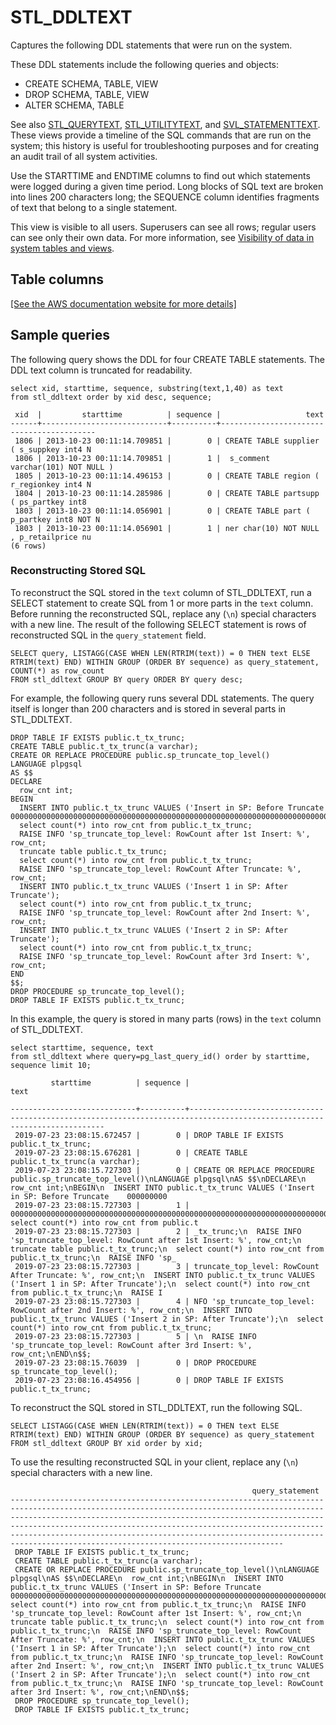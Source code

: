 # STL\_DDLTEXT<a name="r_STL_DDLTEXT"></a>

Captures the following DDL statements that were run on the system\.

These DDL statements include the following queries and objects: 
+ CREATE SCHEMA, TABLE, VIEW
+ DROP SCHEMA, TABLE, VIEW
+ ALTER SCHEMA, TABLE

See also [STL\_QUERYTEXT](r_STL_QUERYTEXT.md), [STL\_UTILITYTEXT](r_STL_UTILITYTEXT.md), and [SVL\_STATEMENTTEXT](r_SVL_STATEMENTTEXT.md)\. These views provide a timeline of the SQL commands that are run on the system; this history is useful for troubleshooting purposes and for creating an audit trail of all system activities\.

Use the STARTTIME and ENDTIME columns to find out which statements were logged during a given time period\. Long blocks of SQL text are broken into lines 200 characters long; the SEQUENCE column identifies fragments of text that belong to a single statement\.

This view is visible to all users\. Superusers can see all rows; regular users can see only their own data\. For more information, see [Visibility of data in system tables and views](c_visibility-of-data.md)\.

## Table columns<a name="r_STL_DDLTEXT-table-columns2"></a>

[\[See the AWS documentation website for more details\]](http://docs.aws.amazon.com/redshift/latest/dg/r_STL_DDLTEXT.html)

## Sample queries<a name="r_STL_DDLTEXT-sample-queries2"></a>

The following query shows the DDL for four CREATE TABLE statements\. The DDL text column is truncated for readability\.

```
select xid, starttime, sequence, substring(text,1,40) as text
from stl_ddltext order by xid desc, sequence;

 xid  |         starttime          | sequence |                   text
------+----------------------------+----------+------------------------------------------
 1806 | 2013-10-23 00:11:14.709851 |        0 | CREATE TABLE supplier ( s_suppkey int4 N
 1806 | 2013-10-23 00:11:14.709851 |        1 |  s_comment varchar(101) NOT NULL )
 1805 | 2013-10-23 00:11:14.496153 |        0 | CREATE TABLE region ( r_regionkey int4 N
 1804 | 2013-10-23 00:11:14.285986 |        0 | CREATE TABLE partsupp ( ps_partkey int8
 1803 | 2013-10-23 00:11:14.056901 |        0 | CREATE TABLE part ( p_partkey int8 NOT N
 1803 | 2013-10-23 00:11:14.056901 |        1 | ner char(10) NOT NULL , p_retailprice nu
(6 rows)
```

### Reconstructing Stored SQL<a name="r_STL_DDLTEXT-reconstruct-sql"></a>

To reconstruct the SQL stored in the `text` column of STL\_DDLTEXT, run a SELECT statement to create SQL from 1 or more parts in the `text` column\. Before running the reconstructed SQL, replace any \(`\n`\) special characters with a new line\. The result of the following SELECT statement is rows of reconstructed SQL in the `query_statement` field\.

```
SELECT query, LISTAGG(CASE WHEN LEN(RTRIM(text)) = 0 THEN text ELSE RTRIM(text) END) WITHIN GROUP (ORDER BY sequence) as query_statement, COUNT(*) as row_count 
FROM stl_ddltext GROUP BY query ORDER BY query desc;
```

For example, the following query runs several DDL statements\. The query itself is longer than 200 characters and is stored in several parts in STL\_DDLTEXT\. 

```
DROP TABLE IF EXISTS public.t_tx_trunc;
CREATE TABLE public.t_tx_trunc(a varchar);
CREATE OR REPLACE PROCEDURE public.sp_truncate_top_level()
LANGUAGE plpgsql
AS $$
DECLARE
  row_cnt int;
BEGIN
  INSERT INTO public.t_tx_trunc VALUES ('Insert in SP: Before Truncate    0000000000000000000000000000000000000000000000000000000000000000000000000000000000000000000000000000000000000000000000000000000000000000000000000000000000000000');
  select count(*) into row_cnt from public.t_tx_trunc;
  RAISE INFO 'sp_truncate_top_level: RowCount after 1st Insert: %', row_cnt;
  truncate table public.t_tx_trunc;
  select count(*) into row_cnt from public.t_tx_trunc;
  RAISE INFO 'sp_truncate_top_level: RowCount After Truncate: %', row_cnt;
  INSERT INTO public.t_tx_trunc VALUES ('Insert 1 in SP: After Truncate');
  select count(*) into row_cnt from public.t_tx_trunc;
  RAISE INFO 'sp_truncate_top_level: RowCount after 2nd Insert: %', row_cnt;
  INSERT INTO public.t_tx_trunc VALUES ('Insert 2 in SP: After Truncate');
  select count(*) into row_cnt from public.t_tx_trunc;
  RAISE INFO 'sp_truncate_top_level: RowCount after 3rd Insert: %', row_cnt;
END
$$;
DROP PROCEDURE sp_truncate_top_level();
DROP TABLE IF EXISTS public.t_tx_trunc;
```

In this example, the query is stored in many parts \(rows\) in the `text` column of STL\_DDLTEXT\.

```
select starttime, sequence, text
from stl_ddltext where query=pg_last_query_id() order by starttime, sequence limit 10;
```

```
         starttime          | sequence |                                                                                                   text                  
                                                                                 
----------------------------+----------+-------------------------------------------------------------------------------------------------------------------------
 2019-07-23 23:08:15.672457 |        0 | DROP TABLE IF EXISTS public.t_tx_trunc;
 2019-07-23 23:08:15.676281 |        0 | CREATE TABLE public.t_tx_trunc(a varchar);
 2019-07-23 23:08:15.727303 |        0 | CREATE OR REPLACE PROCEDURE public.sp_truncate_top_level()\nLANGUAGE plpgsql\nAS $$\nDECLARE\n  row_cnt int;\nBEGIN\n  INSERT INTO public.t_tx_trunc VALUES ('Insert in SP: Before Truncate    000000000
 2019-07-23 23:08:15.727303 |        1 | 0000000000000000000000000000000000000000000000000000000000000000000000000000000000000000000000000000000000000000000000000000000000000000000000000000000');\n  select count(*) into row_cnt from public.t
 2019-07-23 23:08:15.727303 |        2 | _tx_trunc;\n  RAISE INFO 'sp_truncate_top_level: RowCount after 1st Insert: %', row_cnt;\n  truncate table public.t_tx_trunc;\n  select count(*) into row_cnt from public.t_tx_trunc;\n  RAISE INFO 'sp_
 2019-07-23 23:08:15.727303 |        3 | truncate_top_level: RowCount After Truncate: %', row_cnt;\n  INSERT INTO public.t_tx_trunc VALUES ('Insert 1 in SP: After Truncate');\n  select count(*) into row_cnt from public.t_tx_trunc;\n  RAISE I
 2019-07-23 23:08:15.727303 |        4 | NFO 'sp_truncate_top_level: RowCount after 2nd Insert: %', row_cnt;\n  INSERT INTO public.t_tx_trunc VALUES ('Insert 2 in SP: After Truncate');\n  select count(*) into row_cnt from public.t_tx_trunc;
 2019-07-23 23:08:15.727303 |        5 | \n  RAISE INFO 'sp_truncate_top_level: RowCount after 3rd Insert: %', row_cnt;\nEND\n$$;
 2019-07-23 23:08:15.76039  |        0 | DROP PROCEDURE sp_truncate_top_level();
 2019-07-23 23:08:16.454956 |        0 | DROP TABLE IF EXISTS public.t_tx_trunc;
```

To reconstruct the SQL stored in STL\_DDLTEXT, run the following SQL\. 

```
SELECT LISTAGG(CASE WHEN LEN(RTRIM(text)) = 0 THEN text ELSE RTRIM(text) END) WITHIN GROUP (ORDER BY sequence) as query_statement 
FROM stl_ddltext GROUP BY xid order by xid;
```

To use the resulting reconstructed SQL in your client, replace any \(`\n`\) special characters with a new line\. 

```
                                                      query_statement                                                                                                                                                                                                                                                                                                                                                                                                                                                                                                                                                         
---------------------------------------------------------------------------------------------------------------------------------------------------------------------------------------------------------------------------------------------------------------------------------------------------------------------------------------------------------------------------------------------------------------------------
 DROP TABLE IF EXISTS public.t_tx_trunc;
 CREATE TABLE public.t_tx_trunc(a varchar);
 CREATE OR REPLACE PROCEDURE public.sp_truncate_top_level()\nLANGUAGE plpgsql\nAS $$\nDECLARE\n  row_cnt int;\nBEGIN\n  INSERT INTO public.t_tx_trunc VALUES ('Insert in SP: Before Truncate    0000000000000000000000000000000000000000000000000000000000000000000000000000000000000000000000000000000000000000000000000000000000000000000000000000000000000000');\n  select count(*) into row_cnt from public.t_tx_trunc;\n  RAISE INFO 'sp_truncate_top_level: RowCount after 1st Insert: %', row_cnt;\n  truncate table public.t_tx_trunc;\n  select count(*) into row_cnt from public.t_tx_trunc;\n  RAISE INFO 'sp_truncate_top_level: RowCount After Truncate: %', row_cnt;\n  INSERT INTO public.t_tx_trunc VALUES ('Insert 1 in SP: After Truncate');\n  select count(*) into row_cnt from public.t_tx_trunc;\n  RAISE INFO 'sp_truncate_top_level: RowCount after 2nd Insert: %', row_cnt;\n  INSERT INTO public.t_tx_trunc VALUES ('Insert 2 in SP: After Truncate');\n  select count(*) into row_cnt from public.t_tx_trunc;\n  RAISE INFO 'sp_truncate_top_level: RowCount after 3rd Insert: %', row_cnt;\nEND\n$$;
 DROP PROCEDURE sp_truncate_top_level();
 DROP TABLE IF EXISTS public.t_tx_trunc;
```